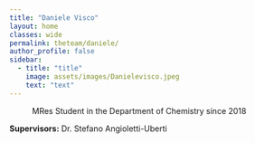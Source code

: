 ```yaml
---
title: "Daniele Visco"
layout: home
classes: wide
permalink: theteam/daniele/
author_profile: false
sidebar:
  - title: "title"
    image: assets/images/Danielevisco.jpeg
    text: "text"
---
```


<p style="margin-left: 40px"> MRes Student in the Department of Chemistry since 2018 <br /> 
    
  <strong>Supervisors:</strong> Dr. Stefano Angioletti-Uberti <br />
  
